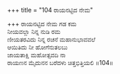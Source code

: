 +++
title = "104 ರಾಯನಟ್ಟಿದ ನೇಮ"

+++
ರಾಯನಟ್ಟಿದ ನೇಮ ಗಡ ಕಮ  
ನೀಯವಲ್ಲಾ ನಿನ್ನ ನುಡಿ ರಮ  
ಣೀಯತರವಿದು ನಿನ್ನ ರಚನೆ ಮಹಾನುಭಾವವಲೆ   
ಆಯಿತಿದು ನೀ ಹೋಗೆನುತಲಬು  
ಜಾಯತಾಕ್ಷಿ ಮಹೋತ್ಸವದಿ ನಾ  
ರಾಯಣನ ಮೈದುನನ ಬರೆದಳು ಚಿತ್ತಭಿತ್ತಿಯಲಿ      ॥104॥